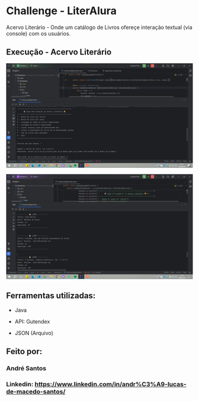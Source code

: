 # Challenge - LiterAlura

Acervo Literário - Onde um catálogo de Livros ofereçe interação textual (via console) com os usuários.

## Execução - Acervo Literário 

![image](https://raw.githubusercontent.com/andluc09/Challenge_-_LiterAlura/main/Liter%20-%20Menu.png)

![image](https://raw.githubusercontent.com/andluc09/Challenge_-_LiterAlura/main/Exibi%C3%A7%C3%A3o%20-%20Resultados.png)

## Ferramentas utilizadas:

* Java

* API: Gutendex

* JSON (Arquivo)

## Feito por:

### André Santos

### Linkedin: https://www.linkedin.com/in/andr%C3%A9-lucas-de-macedo-santos/
  
